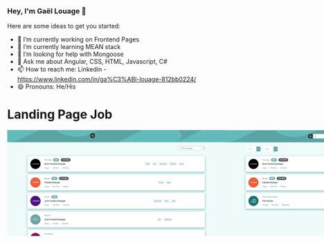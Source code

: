 ### Hey, I'm Gaël Louage 👋


Here are some ideas to get you started:

- 🔭 I’m currently working on Frontend Pages
- 🌱 I’m currently learning MEAN stack
- 🤔 I’m looking for help with Mongoose 
- 💬 Ask me about Angular, CSS, HTML, Javascript, C#
- 📫 How to reach me: Linkedin - https://www.linkedin.com/in/ga%C3%ABl-louage-812bb0224/
- 😄 Pronouns: He/His

<h1>Landing Page Job</h1>
<div style="display:flex">
  <img src="https://github.com/GaelLouage/landing-page-job/blob/main/main.PNG" > 
  <img src="https://github.com/GaelLouage/landing-page-job/blob/main/filtering.PNG" >  
  <img src="https://github.com/GaelLouage/landing-page-job/blob/main/main.PNG" > 
  <img src="https://github.com/GaelLouage/landing-page-job/blob/main/routing.PNG" > 
</div>

